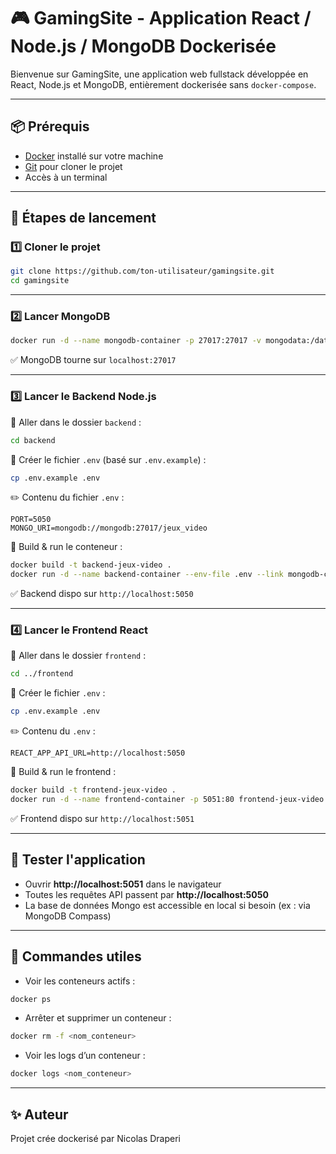 
# 🎮 GamingSite - Application React / Node.js / MongoDB Dockerisée

Bienvenue sur GamingSite, une application web fullstack développée en React, Node.js et MongoDB, entièrement dockerisée sans `docker-compose`.

---

## 📦 Prérequis

- [Docker](https://www.docker.com/) installé sur votre machine
- [Git](https://git-scm.com/) pour cloner le projet
- Accès à un terminal

---

## 🚀 Étapes de lancement

### 1️⃣ Cloner le projet

```bash
git clone https://github.com/ton-utilisateur/gamingsite.git
cd gamingsite
```

---

### 2️⃣ Lancer MongoDB

```bash
docker run -d --name mongodb-container -p 27017:27017 -v mongodata:/data/db mongo
```

✅ MongoDB tourne sur `localhost:27017`

---

### 3️⃣ Lancer le Backend Node.js

📁 Aller dans le dossier `backend` :

```bash
cd backend
```

📄 Créer le fichier `.env` (basé sur `.env.example`) :

```bash
cp .env.example .env
```

✏️ Contenu du fichier `.env` :

```env
PORT=5050
MONGO_URI=mongodb://mongodb:27017/jeux_video
```

🐳 Build & run le conteneur :

```bash
docker build -t backend-jeux-video .
docker run -d --name backend-container --env-file .env --link mongodb-container:mongodb -p 5050:5050 backend-jeux-video
```

✅ Backend dispo sur `http://localhost:5050`

---

### 4️⃣ Lancer le Frontend React

📁 Aller dans le dossier `frontend` :

```bash
cd ../frontend
```

📄 Créer le fichier `.env` :

```bash
cp .env.example .env
```

✏️ Contenu du `.env` :

```env
REACT_APP_API_URL=http://localhost:5050
```

🐳 Build & run le frontend :

```bash
docker build -t frontend-jeux-video .
docker run -d --name frontend-container -p 5051:80 frontend-jeux-video
```

✅ Frontend dispo sur `http://localhost:5051`

---

## 🧪 Tester l'application

- Ouvrir **http://localhost:5051** dans le navigateur
- Toutes les requêtes API passent par **http://localhost:5050**
- La base de données Mongo est accessible en local si besoin (ex : via MongoDB Compass)

---

## 🧼 Commandes utiles

- Voir les conteneurs actifs :

```bash
docker ps
```

- Arrêter et supprimer un conteneur :

```bash
docker rm -f <nom_conteneur>
```

- Voir les logs d’un conteneur :

```bash
docker logs <nom_conteneur>
```

---

## ✨ Auteur

Projet crée dockerisé par Nicolas Draperi 
